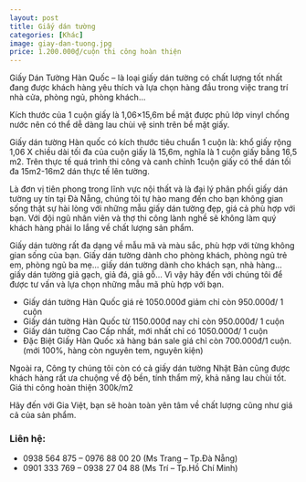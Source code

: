 ```yaml
---
layout: post
title: Giấy dán tường
categories: [Khác]
image: giay-dan-tuong.jpg
price: 1.200.000₫/cuộn thi công hoàn thiện
---
```


Giấy Dán Tường Hàn Quốc –  là loại giấy dán tường có chất lượng tốt nhất đang được khách hàng yêu thích và lựa chọn hàng đầu trong việc trang trí nhà cửa, phòng ngủ, phòng khách… 

Kích thước của 1 cuộn giấy là 1,06×15,6m bề mặt được phủ lớp vinyl chống nước nên có thể dễ dàng lau chùi vệ sinh trên bề mặt giấy.

Giấy dán tường Hàn quốc có kích thước tiêu chuẩn 1 cuộn là: khổ giấy rộng 1,06  X chiều dài tối đa của cuộn giấy là 15,6m, nghĩa là 1 cuộn giấy bằng 16,5 m2. Trên thực tế quá trình thi công và canh chỉnh 1cuộn giấy có thể dán tối đa 15m2-16m2 dán thực tế lên tường.

Là đơn vị tiên phong trong lĩnh vực nội thất và là đại lý phân phối giấy dán tường uy tín tại Đà Nẵng, chúng tôi tự hào mang đến cho bạn không gian sống thật sự hài lòng với những mẫu giấy dán tường đẹp, giá cả phù hợp với bạn. Với đội ngũ nhân viên và thợ thi công lành nghề sẽ không làm quý khách hàng phải lo lắng về chất lượng sản phẩm.

Giấy dán tường rất đa dạng về mẫu mã và màu sắc, phù hợp với từng không gian sống của bạn. Giấy dán tường dành cho phòng khách, phòng ngủ trẻ em, phòng ngủ ba mẹ… giấy dán tường dành cho khách sạn, nhà hàng…giấy dán tường giả gạch, giả đá, giả gỗ… Vì vậy hãy đến với chúng tôi để được tư vấn và lựa chọn những mẫu mã phù hợp với bạn.

- Giấy dán tường Hàn Quốc giá rẻ 1050.000đ giảm chỉ còn 950.000đ/ 1 cuộn
- Giấy dán tường Hàn Quốc từ 1150.000đ nay chỉ còn 950.000đ/ 1 cuộn
- Giấy dán tường Cao Cấp nhất, mới nhất chỉ có 1050.000đ/ 1 cuộn
- Đặc Biệt Giấy Hàn Quốc xả hàng bán sale giá chỉ còn 700.000đ/1 cuộn. (mới 100%, hàng còn nguyên tem, nguyên kiện)

Ngoài ra, Công ty chúng tôi còn có cả giấy dán tường Nhật Bản cũng được khách hàng rất ưa chuộng về độ bền, tính thẩm mỹ, khả năng lau chùi tốt. Giá thi công hoàn thiện 300k/m2

Hãy đến với Gia Việt, bạn sẽ hoàn toàn yên tâm về chất lượng cũng như giá cả của sản phẩm.

### Liên hệ:
- 0938 564 875 – 0976 88 00 20 (Ms Trang – Tp.Đà Nẵng)
- 0901 333 769 – 0938 27 04 88 (Ms Trí – Tp.Hồ Chí Minh)